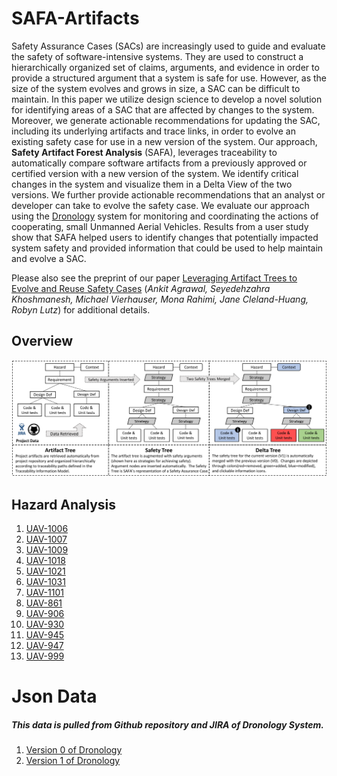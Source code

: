 # SAFA-Artifacts
Safety Assurance Cases (SACs) are increasingly used to guide and evaluate the safety of software-intensive systems. They are used to construct a hierarchically organized set of claims, arguments, and evidence in order to provide a structured argument that a system is safe for use. However, as the size of the system evolves and grows in size, a SAC can be difficult to maintain.  In this paper we utilize design science to develop a novel solution for identifying areas of a SAC that are affected by changes to the system. Moreover, we generate actionable recommendations for updating the SAC, including its underlying artifacts and trace links, in order to evolve an existing safety case for use in a new version of the system.  Our approach, **Safety Artifact Forest Analysis** (SAFA), leverages traceability to automatically compare software artifacts from a previously approved or certified version with a new version of the system. We identify critical changes in the system and visualize them in a Delta View of the two versions. We further provide  actionable recommendations that an analyst or developer can take to evolve the safety case. We evaluate our approach using the [Dronology](http://www.dronology.info) system for monitoring and coordinating the actions of cooperating, small Unmanned Aerial Vehicles. Results from a user study show that SAFA helped users to identify changes that potentially impacted system safety and provided information that could be used to help maintain and evolve a SAC. 

Please also see the preprint of our paper [Leveraging Artifact Trees to Evolve and Reuse Safety Cases](icse_19_safa_preprint.pdf)
(*Ankit Agrawal, Seyedehzahra Khoshmanesh, Michael Vierhauser, Mona Rahimi, Jane Cleland-Huang, Robyn Lutz*)
for additional details.

## Overview

![SAFA Approach](/SAFA_process.png)


## Hazard Analysis

1.  [UAV-1006](/UAV-1006.md)
2.  [UAV-1007](/UAV-1007.md) 
3.  [UAV-1009](/UAV-1009.md) 
4.  [UAV-1018](/UAV-1018.md)
5.  [UAV-1021](/UAV-1021.md)
6.  [UAV-1031](/UAV-1031.md)
7.  [UAV-1101](/UAV-1101.md)
8.  [UAV-861](/UAV-861.md)
9.  [UAV-906](/UAV-906.md)
10. [UAV-930](/UAV-930.md)
11. [UAV-945](/UAV-945.md)
12. [UAV-947](/UAV-947.md)
13. [UAV-999](/UAV-999.md)

# Json Data 
##### This data is pulled from Github repository and JIRA of Dronology System.
1.  [Version 0 of Dronology](/V0-simplified.json)
2.  [Version 1 of Dronology](/V1-simplified.json)


